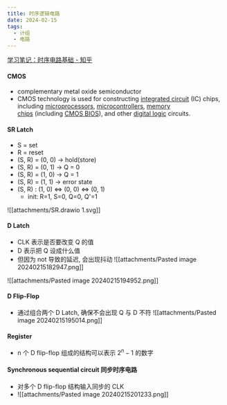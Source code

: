```yaml
---
title: 时序逻辑电路
date: 2024-02-15
tags:
  - 计组
  - 电路
---
```

[学习笔记：时序电路基础 - 知乎](https://zhuanlan.zhihu.com/p/150137008)

#### CMOS
- complementary metal oxide semiconductor
- CMOS technology is used for constructing [integrated circuit](https://en.wikipedia.org/wiki/Integrated_circuit "Integrated circuit") (IC) chips, including [microprocessors](https://en.wikipedia.org/wiki/Microprocessor "Microprocessor"), [microcontrollers](https://en.wikipedia.org/wiki/Microcontroller "Microcontroller"), [memory chips](https://en.wikipedia.org/wiki/Memory_chip "Memory chip") (including [CMOS BIOS](https://en.wikipedia.org/wiki/Nonvolatile_BIOS_memory "Nonvolatile BIOS memory")), and other [digital logic](https://en.wikipedia.org/wiki/Digital_logic "Digital logic") circuits.

#### SR Latch
- S = set
- R = reset
- (S, R) = (0, 0) -> hold(store)
- (S, R) = (0, 1) -> Q = 0
- (S, R) = (1, 0) -> Q = 1
- (S, R) = (1, 1) -> error state
- (S, R) : (1, 0) <=> (0, 0) <=> (0, 1)
    - init: R=1, S=0, Q=0, Q'=1

![[attachments/SR.drawio 1.svg]]

#### D Latch
- CLK 表示是否要改变 Q 的值
- D 表示把 Q 设成什么值
- 但因为 not 导致的延迟, 会出现抖动
![[attachments/Pasted image 20240215182947.png]]

![[attachments/Pasted image 20240215194952.png]]

#### D Flip-Flop
- 通过组合两个 D Latch, 确保不会出现 Q 与 D 不符
![[attachments/Pasted image 20240215195014.png]]

#### Register
- n 个 D flip-flop 组成的结构可以表示 $2^n-1$ 的数字

#### Synchronous sequential circuit 同步时序电路
- 对多个 D flip-flop 结构输入同步的 CLK
- ![[attachments/Pasted image 20240215201233.png]]


